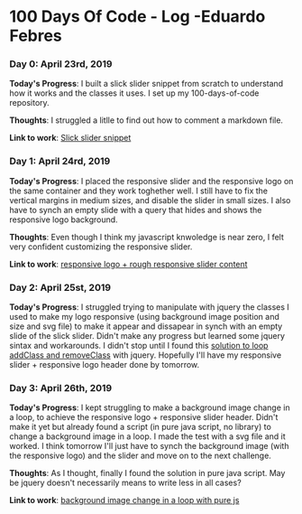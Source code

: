 # 100 Days Of Code - Log -Eduardo Febres

### Day 0: April 23rd, 2019
**Today's Progress**: I built a slick slider snippet from scratch to understand how it works and the classes it uses. I set up my 100-days-of-code repository.

**Thoughts**: I struggled a litlle to find out how to comment a markdown file.

**Link to work**: [Slick slider snippet]

### Day 1: April 24rd, 2019
**Today's Progress**: I placed the responsive slider and the responsive logo on the same container and they work toghether well. I still have to fix the vertical margins in medium sizes, and disable the slider in small sizes. I also have to synch an empty slide with a query that hides and shows the responsive logo background.

**Thoughts**: Even though I think my javascript knwoledge is near zero, I felt very confident customizing the responsive slider.

**Link to work**: [responsive logo + rough responsive slider content]

### Day 2: April 25st, 2019
**Today's Progress**: I struggled trying to manipulate with jquery the classes I used to make my logo responsive (using background image position and size and svg file) to make it appear and dissapear in synch with an empty slide of the slick slider. Didn't make any progress but learned some jquery sintax and workarounds. I didn't stop until I found this [solution to loop addClass and removeClass] with jquery. Hopefully I'll have my responsive slider + responsive logo header done by tomorrow.

### Day 3: April 26th, 2019
**Today's Progress**: I kept struggling to make a background image change in a loop, to achieve the responsive logo + responsive slider header. Didn't make it yet but already found a script (in pure java script, no library) to change a background image in a loop. I made the test with a svg  file and it worked. I think tomorrow I'll just have to synch the background image (with the responsive logo) and the slider and move on to the next challenge.

**Thoughts**: As I thought, finally I found the solution in pure java script. May be jquery doesn't necessarily means to write less in all cases?

**Link to work**: [background image change in a loop with pure js]

[background image change in a loop with pure js]:https://github.com/febr3s/dev_git/tree/master/responsive-logo-sprite-intermitente

[struggling with jquery and responsive logo + slider]:https://github.com/f3br3s/dev_git/blob/master/responsive-logo-sprite%2Bjs-slider/index.html

[solution to loop addClass and removeClass]:http://jsbin.com/oselux/1/edit?html,css,js,output

[responsive logo + rough responsive slider content]:https://github.com/f3br3s/dev_git/tree/master/responsive-logo-sprite%2Bjs-slider

[Slick slider snippet]: https://github.com/f3br3s/dev_git/tree/master/responsive-logo-sprite%2Bjs-slider

[//]: # (**Today's Progress**: Fixed CSS, worked on canvas functionality for the app.)

[//]: # (**Thoughts:** I really struggled with CSS, but, overall, I feel like I am slowly getting better at it. Canvas is still new for me, but I managed to figure out some basic functionality.)

[//]: # (**Link to work:**)

